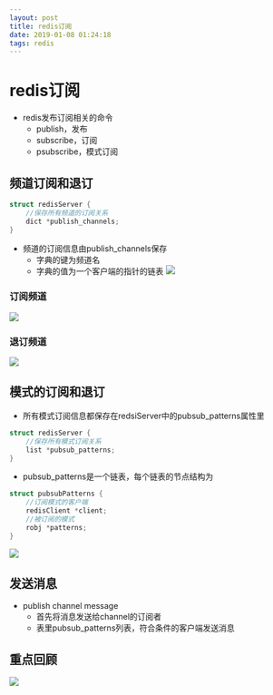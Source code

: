```yaml
--- 
layout: post 
title: redis订阅 
date: 2019-01-08 01:24:18 
tags: redis 
---
```

# redis订阅
- redis发布订阅相关的命令
    - publish，发布
    - subscribe，订阅
    - psubscribe，模式订阅
## 频道订阅和退订
```c
struct redisServer {
    //保存所有频道的订阅关系
    dict *publish_channels;
}
```
- 频道的订阅信息由publish_channels保存
    - 字典的键为频道名
    - 字典的值为一个客户端的指针的链表
![](https://cdn.jsdelivr.net/gh/nber1994/fu0k@master/uPic/20181121172343737_94803585.png)
### 订阅频道
![](https://cdn.jsdelivr.net/gh/nber1994/fu0k@master/uPic/20181121172510005_2078470668.png)
### 退订频道
![](https://cdn.jsdelivr.net/gh/nber1994/fu0k@master/uPic/20181121172552580_1887514974.png)

## 模式的订阅和退订
- 所有模式订阅信息都保存在redsiServer中的pubsub_patterns属性里
```c
struct redisServer {
    //保存所有模式订阅关系
    list *pubsub_patterns;
}
```
- pubsub_patterns是一个链表，每个链表的节点结构为
```c
struct pubsubPatterns {
    //订阅模式的客户端
    redisClient *client;
    //被订阅的模式
    robj *patterns;
}
```
![](https://cdn.jsdelivr.net/gh/nber1994/fu0k@master/uPic/20181121173009519_835734534.png)

## 发送消息
- publish channel message
    - 首先将消息发送给channel的订阅者
    - 表里pubsub_patterns列表，符合条件的客户端发送消息
## 重点回顾
![](https://cdn.jsdelivr.net/gh/nber1994/fu0k@master/uPic/20181121173832939_1647261558.png)
